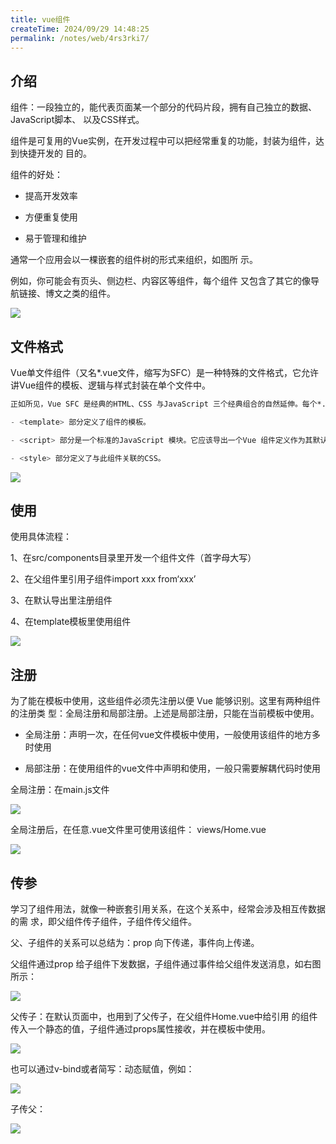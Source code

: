 ```yaml
---
title: vue组件
createTime: 2024/09/29 14:48:25
permalink: /notes/web/4rs3rki7/
---
```

## 介绍 



组件：一段独立的，能代表页面某一个部分的代码片段，拥有自己独立的数据、JavaScript脚本、 以及CSS样式。 

组件是可复用的Vue实例，在开发过程中可以把经常重复的功能，封装为组件，达到快捷开发的 目的。



组件的好处： 

- 提高开发效率 

- 方便重复使用 

- 易于管理和维护



通常一个应用会以一棵嵌套的组件树的形式来组织，如图所 示。 

例如，你可能会有页头、侧边栏、内容区等组件，每个组件 又包含了其它的像导航链接、博文之类的组件。

![](/images/F21DC0DDBB424F56BDC14662618B9C38clipboard.png)



## 文件格式



Vue单文件组件（又名*.vue文件，缩写为SFC）是一种特殊的文件格式，它允许讲Vue组件的模板、逻辑与样式封装在单个文件中。


```html
正如所见，Vue SFC 是经典的HTML、CSS 与JavaScript 三个经典组合的自然延伸。每个*.vue 文件由三种类型的顶层代码块组成：<template>、<script> 与 <style>：

- <template> 部分定义了组件的模板。

- <script> 部分是一个标准的JavaScript 模块。它应该导出一个Vue 组件定义作为其默认导出。

- <style> 部分定义了与此组件关联的CSS。

```
![](/images/C9327FF100D04729949477E00A06AAD1clipboard.png)


## 使用 



使用具体流程： 

1、在src/components目录里开发一个组件文件（首字母大写） 

2、在父组件里引用子组件import xxx from‘xxx’ 

3、在默认导出里注册组件 

4、在template模板里使用组件

![](/images/CB37F38D79B4478592BAB8082A901C85clipboard.png)



## 注册 



为了能在模板中使用，这些组件必须先注册以便 Vue 能够识别。这里有两种组件的注册类 型：全局注册和局部注册。上述是局部注册，只能在当前模板中使用。



- 全局注册：声明一次，在任何vue文件模板中使用，一般使用该组件的地方多时使用 

- 局部注册：在使用组件的vue文件中声明和使用，一般只需要解耦代码时使用



全局注册：在main.js文件

![](/images/1522D5007F7E4955BC7422BF8F09CC12clipboard.png)

全局注册后，在任意.vue文件里可使用该组件： views/Home.vue

![](/images/E15162D15C514E0A8516A054B5D8614Dclipboard.png)



## 传参



学习了组件用法，就像一种嵌套引用关系，在这个关系中，经常会涉及相互传数据的需 求，即父组件传子组件，子组件传父组件。 

父、子组件的关系可以总结为：prop 向下传递，事件向上传递。 

父组件通过prop 给子组件下发数据，子组件通过事件给父组件发送消息，如右图所示：

![](/images/AB47C72AF5AD4E36B0174290E3E5774Eclipboard.png)

父传子：在默认页面中，也用到了父传子，在父组件Home.vue中给引用 的组件传入一个静态的值，子组件通过props属性接收，并在模板中使用。

![](/images/EC271154665E410597D86C5AFF220467clipboard.png)

也可以通过v-bind或者简写：动态赋值，例如：

![](/images/A358E18EACEB48D0B0545651A2E28D10clipboard.png)

子传父：

![](/images/47C885B18F104181AFBD020D39899A07clipboard.png)





